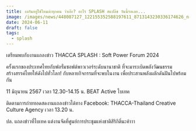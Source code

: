 ```yaml
---
title: งงกันอยู่ใช่ไหมล่ะทุกคน ว่าเอ๊ะ? อะไร SPLASH สแปล๊ช วันนี้รอเลย...
image: /images/news/448087127_122155352588197611_8713143230336174626_n-1-.jpg
date: 2024-06-11
draft: false
tags:
  - splash
---
```

เตรียมพบกับงานแถลงข่าว THACCA SPLASH : Soft Power Forum 2024

ครั้งแรกของประเทศไทยกับฟอรั่มซอฟต์พาวเวอร์ระดับนานาชาติ ที่จะมาระเบิดพลังวัฒนธรรมสร้างสรรค์ไทยให้ดังไปทั่วโลก! กับหลายกิจกรรมที่จะพบในงาน เพื่อประสานพลังผลักดันฝันไปพร้อมกัน

11 มิถุนายน 2567 เวลา 12.30-14.15 น.
BEAT Active ไบเทค

ติดตามการถ่ายทอดสดงานแถลงข่าวได้ทาง
Facebook: THACCA-Thailand Creative Culture Agency
เวลา 13.20 น.

ปล. แถลงข่าวที่ไบเทค แต่งานจัดที่ศูนย์การประชุมแห่งชาติสิริกิติ์นะค้าาา
